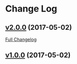 #  Change Log



## [v2.0.0](https://github.com/FrancescoCioria/smooth-release-demo/tree/v2.0.0) (2017-05-02)
[Full Changelog](https://github.com/FrancescoCioria/smooth-release-demo/compare/v1.0.0...v2.0.0)

## [v1.0.0](https://github.com/FrancescoCioria/smooth-release-demo/tree/v1.0.0) (2017-05-02)
